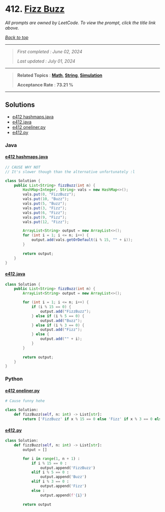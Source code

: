 # 412. [Fizz Buzz](<https://leetcode.com/problems/fizz-buzz>)

*All prompts are owned by LeetCode. To view the prompt, click the title link above.*

*[Back to top](<../README.md>)*

------

> *First completed : June 02, 2024*
>
> *Last updated : July 01, 2024*

------

> **Related Topics** : **[Math](<by_topic/Math.md>), [String](<by_topic/String.md>), [Simulation](<by_topic/Simulation.md>)**
>
> **Acceptance Rate** : **73.21 %**

------

## Solutions

- [e412 hashmaps.java](<../my-submissions/e412 hashmaps.java>)
- [e412.java](<../my-submissions/e412.java>)
- [e412 oneliner.py](<../my-submissions/e412 oneliner.py>)
- [e412.py](<../my-submissions/e412.py>)
### Java
#### [e412 hashmaps.java](<../my-submissions/e412 hashmaps.java>)
```Java
// CAUSE WHY NOT
// It's slower though than the alternative unfortunately :l

class Solution {
    public List<String> fizzBuzz(int n) {
        HashMap<Integer, String> vals = new HashMap<>();
        vals.put(0, "FizzBuzz");
        vals.put(10, "Buzz");
        vals.put(5, "Buzz");
        vals.put(3, "Fizz");
        vals.put(6, "Fizz");
        vals.put(9, "Fizz");
        vals.put(12, "Fizz");

        ArrayList<String> output = new ArrayList<>();
        for (int i = 1; i <= n; i++) {
            output.add(vals.getOrDefault(i % 15, "" + i));
        }
        
        return output;
    }
}
```

#### [e412.java](<../my-submissions/e412.java>)
```Java
class Solution {
    public List<String> fizzBuzz(int n) {
        ArrayList<String> output = new ArrayList<>();

        for (int i = 1; i <= n; i++) {
            if (i % 15 == 0) {
                output.add("FizzBuzz");
            } else if (i % 5 == 0) {
                output.add("Buzz");
            } else if (i % 3 == 0) {
                output.add("Fizz");
            } else {
                output.add("" + i);
            }
        }
        
        return output;
    }
}
```

### Python
#### [e412 oneliner.py](<../my-submissions/e412 oneliner.py>)
```Python
# Cause funny hehe

class Solution:
    def fizzBuzz(self, n: int) -> List[str]:
        return ['FizzBuzz' if x % 15 == 0 else 'Fizz' if x % 3 == 0 else 'Buzz' if x % 5 == 0 else str(x) for x in range(1, n + 1)]
```

#### [e412.py](<../my-submissions/e412.py>)
```Python
class Solution:
    def fizzBuzz(self, n: int) -> List[str]:
        output = []

        for i in range(1, n + 1) :
            if i % 15 == 0 :
                output.append('FizzBuzz')
            elif i % 5 == 0 :
                output.append('Buzz')
            elif i % 3 == 0 :
                output.append('Fizz')
            else :
                output.append(f'{i}')
        
        return output
```

